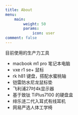 ```yaml
---
title: About
menu:
    main: 
        weight: 50
        params:
            icon: user
comment: false
---
```


目前使用的生产力工具

- macbook m1 pro 笔记本电脑
- vxe r1 se+ 鼠标
- rk h81 键盘，搭配水蜜桃轴
- 铠雷防水尼龙鼠标垫
- 飞利浦27吋4k显示器
- 基于致钛 TiPlus7100 的硬盘盒
- 绯乐涟二代入耳式有线耳机
- 网易严选人体工学椅

